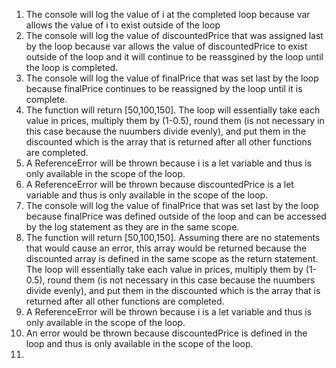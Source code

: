 1. The console will log the value of i at the completed loop because var allows the value of i to exist outside of the loop
2. The console will log the value of discountedPrice that was assigned last by the loop because var allows the value of discountedPrice to exist outside of the loop and it will continue to be reassgined by the loop until the loop is completed.
3. The console will log the value of finalPrice that was set last by the loop because finalPrice continues to be reassigned by the loop until it is complete.
4. The function will return [50,100,150]. The loop will essentially take each value in prices, multiply them by (1-0.5), round them (is not necessary in this case because the nuumbers divide evenly), and put them in the discounted which is the array that is returned after all other functions are completed.
5. A ReferenceError will be thrown because i is a let variable and thus is only available in the scope of the loop.
6. A ReferenceError will be thrown because discountedPrice is a let variable and thus is only available in the scope of the loop.
7. The console will log the value of finalPrice that was set last by the loop because finalPrice was defined outside of the loop and can be accessed by the log statement as they are in the same scope.
8. The function will return [50,100,150]. Assuming there are no statements that would cause an error, this array would be returned because the discounted array is defined in the same scope as the return statement. The loop will essentially take each value in prices, multiply them by (1-0.5), round them (is not necessary in this case because the nuumbers divide evenly), and put them in the discounted which is the array that is returned after all other functions are completed.
9. A ReferenceError will be thrown because i is a let variable and thus is only available in the scope of the loop.
10. An error would be thrown because discountedPrice is defined in the loop  and thus is only available in the scope of the loop.
11. 